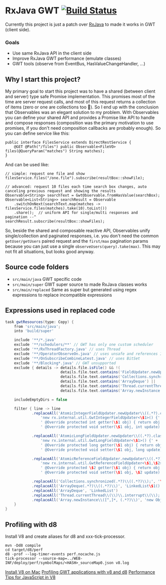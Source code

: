 # RxJava GWT [![Build Status](https://travis-ci.org/ibaca/rxjava-gwt.svg)](https://travis-ci.org/ibaca/rxjava-gwt)

Currently this project is just a patch over [RxJava](https://github.com/ReactiveX/RxJava) to made it 
works in GWT (client side).

### Goals

 * Use same RxJava API in the client side
 * Improve RxJava GWT performance (emulate classes)
 * GWT tools (observe from EventBus, HasValueChangeHandler, ...)
 
## Why I start this project?

My primary goal to start this project was to have a shared (between client and server) type safe Promise 
implementation. This promises most of the time are server request calls, and most of this request returns 
a collection of items (zero or one are collections too :grimacing:). So I end up with the conclusion that Observables 
was an elegant solution to my problem. With Observables you can define your shared API and provides a Promise like API 
to handle and compose responses (composition was the primary motivation to use promises, if you don't need composition 
callbacks are probably enough). So you can define service like this:  
```
public interface FilesService extends DirectRestService {
    @GET @Path("/files") public Observable<FileVO> files(@QueryParam("matches") String matches);
}
```
And can be used like:
```
// simple: request one file and show
filesService.files("/one.file").subscribe(resultBox::showFile);

// advanced: request 10 files each time search box changes, auto canceling previous request and showing the results
Observable<String> searchText = GwtObservable.fromHasValue(searchBox);
Observable<List<String>> searchResult = Observable
    .switchOnNext(searchText.map(matches -> filesService.files(matches).take(10).toList())
    .share();  // uniform API for single/multi responses and pagination --^
searchResult.subscribe(resultBox::showFiles);    
``` 
So, beside the shared and composable reactive API, Observables unify single/collection and paginated responses, i.e.
you don't need the common `getUser/getUsers` paired request and the `first/max` pagination params because you can just
use a single `observeUsers(query).take(max)`. This may not fit all situations, but looks good anyway.
 
## Source code folders 

 * `src/main/java` GWT specific code
 * `src/main/super` GWT super source to made RxJava classes works
 * `src/main/replaced` Same as super but generated using regex expressions to replace incompatible expressions
  
## Expressions used in replaced code

```groovy
task gwtResources(type: Copy) {
    from 'src/main/java';
    into 'build/super'

    include '**/*.java'
    exclude '**/schedulers/**' // GWT has only one custom scheduler
    exclude '**/RxThreadFactory.java' // uses Thread
    exclude '**/OperatorObserveOn.java' // uses unsafe and references ImmediateScheduler and TrampolineScheduler
    exclude '**/OnSubscribeCombineLatest.java' // uses BitSet
    exclude '**/Blocking*.java' // GWT unsupported
    exclude { details -> details.file.isFile() && !(
                         details.file.text.contains('FieldUpdater.newUpdater') ||
                         details.file.text.contains('Collections.synchronized') ||
                         details.file.text.contains('ArrayDeque') ||
                         details.file.text.contains('Thread.currentThread().interrupt') ||
                         details.file.text.contains('Array.newInstance')) }

    includeEmptyDirs = false

    filter { line -> line
            .replaceAll('AtomicIntegerFieldUpdater.newUpdater\\((.*?).class, \"(.*?)\"\\);',
                'new rx.internal.util.GwtIntegerFieldUpdater<\$1>() {' +
                ' @Override protected int getter(\$1 obj) { return obj.\$2; }' +
                ' @Override protected void setter(\$1 obj, int update) { obj.\$2 = update; } };')

            .replaceAll('AtomicLongFieldUpdater.newUpdater\\((.*?).class, \"(.*?)\"\\);',
                'new rx.internal.util.GwtLongFieldUpdater<\$1>() {' +
                ' @Override protected long getter(\$1 obj) { return obj.\$2; }' +
                ' @Override protected void setter(\$1 obj, long update) { obj.\$2 = update; } };')

            .replaceAll('AtomicReferenceFieldUpdater.newUpdater\\((.*?).class, (.*?).class, \"(.*?)\"\\);',
                'new rx.internal.util.GwtReferenceFieldUpdater<\$1,\$2>() {' +
                ' @Override protected \$2 getter(\$1 obj) { return obj.\$3; }' +
                ' @Override protected void setter(\$1 obj, \$2 update) { obj.\$3 = update; } };')

            .replaceAll('Collections.synchronized(.*?)\\((.*?)\\);', '\$2;')
            .replaceAll('ArrayDeque(.*?)\\((.*?)\\)', 'LinkedList\$1()')
            .replaceAll('ArrayDeque', 'LinkedList')
            .replaceAll('Thread.currentThread\\(\\)\\.interrupt\\(\\);', '')
            .replaceAll('Array.newInstance\\([^,]*, (.*?)\\)', 'new Object[\$1]')
    }
}
```

## Profiling with d8

Install V8 and create aliases for d8 and xxx-tick-processor.

```
mvn -Dd8 compile
cd target/d8/perf
d8 -prof --log-timer-events perf.nocache.js
tick-processor --source-map=../WEB-INF/deploy/perf/symbolMaps/<HASH>_sourceMap0.json v8.log
```

[Install V8 on Mac](https://gist.github.com/kevincennis)
[Profiling GWT applications with v8 and d8](http://blog.daniel-kurka.de/2014/01/profiling-gwt-applications-with-v8-and.html)
[Performance Tips for JavaScript in V8](http://www.html5rocks.com/en/tutorials/speed/v8/)


